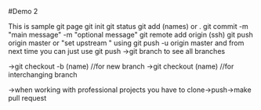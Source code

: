 #Demo 2

This is sample git page 
git init
git status
git add (names) or .
git commit -m "main message" -m "optional message"
git remote add origin (ssh)
git push origin master or "set upstream " using git push -u origin master and from next time you can just use git push
->git branch to see all branches

->git checkout -b (name) //for new branch
->git checkout (name) //for interchanging branch


->when working with professional projects you have to clone->push->make pull request

